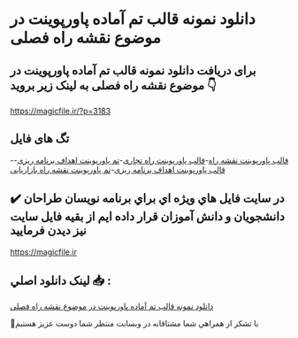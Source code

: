 # دانلود نمونه قالب تم آماده پاورپوینت در موضوع نقشه راه فصلی

## برای دریافت دانلود نمونه قالب تم آماده پاورپوینت در موضوع نقشه راه فصلی به لینک زیر بروید 👇

https://magicfile.ir/?p=3183

## تگ های فایل

-[قالب پاورپوینت نقشه راه](https://magicfile.ir/product/%d9%82%d8%a7%d9%84%d8%a8-%d8%aa%d9%85-%d8%a2%d9%85%d8%a7%d8%af%d9%87-%d9%be%d8%a7%d9%88%d8%b1%d9%be%d9%88%db%8c%d9%86%d8%aa-%d8%af%d8%b1-%d9%85%d9%88%d8%b6%d9%88%d8%b9%d9%86%d9%82%d8%b4%d9%87-%d8%b1%d8%a7%d9%87-%d9%81%d8%b5%d9%84%db%8c/)-[قالب پاورپوینت راه تجاری](https://magicfile.ir/product/%d9%82%d8%a7%d9%84%d8%a8-%d8%aa%d9%85-%d8%a2%d9%85%d8%a7%d8%af%d9%87-%d9%be%d8%a7%d9%88%d8%b1%d9%be%d9%88%db%8c%d9%86%d8%aa-%d8%af%d8%b1-%d9%85%d9%88%d8%b6%d9%88%d8%b9%d9%86%d9%82%d8%b4%d9%87-%d8%b1%d8%a7%d9%87-%d9%81%d8%b5%d9%84%db%8c/)-[تم پاورپوینت اهداف برنامه ریزی](https://magicfile.ir/product/%d9%82%d8%a7%d9%84%d8%a8-%d8%aa%d9%85-%d8%a2%d9%85%d8%a7%d8%af%d9%87-%d9%be%d8%a7%d9%88%d8%b1%d9%be%d9%88%db%8c%d9%86%d8%aa-%d8%af%d8%b1-%d9%85%d9%88%d8%b6%d9%88%d8%b9%d9%86%d9%82%d8%b4%d9%87-%d8%b1%d8%a7%d9%87-%d9%81%d8%b5%d9%84%db%8c/)-[قالب پاورپوینت اهداف برنامه ریزی](https://magicfile.ir/product/%d9%82%d8%a7%d9%84%d8%a8-%d8%aa%d9%85-%d8%a2%d9%85%d8%a7%d8%af%d9%87-%d9%be%d8%a7%d9%88%d8%b1%d9%be%d9%88%db%8c%d9%86%d8%aa-%d8%af%d8%b1-%d9%85%d9%88%d8%b6%d9%88%d8%b9%d9%86%d9%82%d8%b4%d9%87-%d8%b1%d8%a7%d9%87-%d9%81%d8%b5%d9%84%db%8c/)-[تم پاورپوینت نقشه راه بازاریابی](https://magicfile.ir/product/%d9%82%d8%a7%d9%84%d8%a8-%d8%aa%d9%85-%d8%a2%d9%85%d8%a7%d8%af%d9%87-%d9%be%d8%a7%d9%88%d8%b1%d9%be%d9%88%db%8c%d9%86%d8%aa-%d8%af%d8%b1-%d9%85%d9%88%d8%b6%d9%88%d8%b9%d9%86%d9%82%d8%b4%d9%87-%d8%b1%d8%a7%d9%87-%d9%81%d8%b5%d9%84%db%8c/)

## ✔️ در سايت فايل هاي ويژه اي براي برنامه نويسان طراحان دانشجويان و دانش آموزان قرار داده ايم از بقيه فايل سايت نيز ديدن فرماييد

https://magicfile.ir


## لينک دانلود اصلي 📥 :

[دانلود نمونه قالب تم آماده پاورپوینت در موضوع نقشه راه فصلی](https://magicfile.ir/product/%d9%82%d8%a7%d9%84%d8%a8-%d8%aa%d9%85-%d8%a2%d9%85%d8%a7%d8%af%d9%87-%d9%be%d8%a7%d9%88%d8%b1%d9%be%d9%88%db%8c%d9%86%d8%aa-%d8%af%d8%b1-%d9%85%d9%88%d8%b6%d9%88%d8%b9%d9%86%d9%82%d8%b4%d9%87-%d8%b1%d8%a7%d9%87-%d9%81%d8%b5%d9%84%db%8c/) 


🙏با تشکر از همراهي شما مشتاقانه در وبسایت منتظر شما دوست عزیز هستیم

